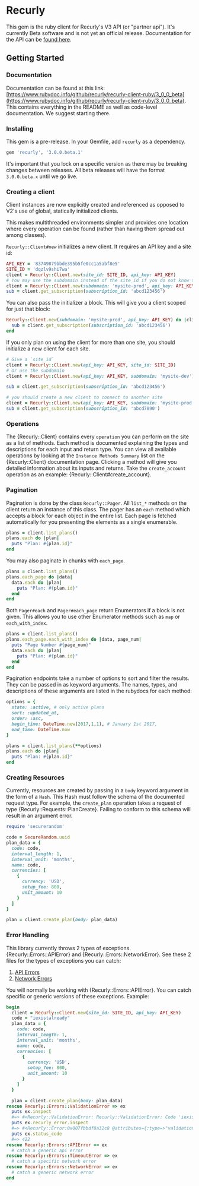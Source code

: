 # Recurly

This gem is the ruby client for Recurly's V3 API (or "partner api"). It's currently Beta software
and is not yet an official release. Documentation for the API can be [found here](https://partner-docs.recurly.com).

## Getting Started

### Documentation

Documentation can be found at this link: [https://www.rubydoc.info/github/recurly/recurly-client-ruby/3_0_0_beta](https://www.rubydoc.info/github/recurly/recurly-client-ruby/3_0_0_beta).
This contains everything in the README as well as code-level documentation. We suggest starting there.

### Installing

This gem is a pre-release. In your Gemfile, add `recurly` as a dependency.

```ruby
gem 'recurly', '3.0.0.beta.1'
```

It's important that you lock on a specific version as there may be breaking changes between releases.
All beta releases will have the format `3.0.0.beta.x` until we go live.

### Creating a client

Client instances are now explicitly created and referenced as opposed to V2's use of global, statically
initialized clients.

This makes multithreaded environments simpler and provides one location where every
operation can be found (rather than having them spread out among classes).

`Recurly::Client#new` initializes a new client. It requires an API key and a site id:

```ruby
API_KEY = '83749879bbde395b5fe0cc1a5abf8e5'
SITE_ID = 'dqzlv9shi7wa'
client = Recurly::Client.new(site_id: SITE_ID, api_key: API_KEY)
# You may use the subdomain instead of the site_id if you do not know the site_id
client = Recurly::Client.new(subdomain: 'mysite-prod', api_key: API_KEY)
sub = client.get_subscription(subscription_id: 'abcd123456')
```

You can also pass the initializer a block. This will give you a client scoped for just that block:

```ruby
Recurly::Client.new(subdomain: 'mysite-prod', api_key: API_KEY) do |client|
  sub = client.get_subscription(subscription_id: 'abcd123456')
end
```

If you only plan on using the client for more than one site, you should initialize a new client for each site.

```ruby
# Give a `site_id`
client = Recurly::Client.new(api_key: API_KEY, site_id: SITE_ID)
# Or use the subdomain
client = Recurly::Client.new(api_key: API_KEY, subdomain: 'mysite-dev') 

sub = client.get_subscription(subscription_id: 'abcd123456')

# you should create a new client to connect to another site
client = Recurly::Client.new(api_key: API_KEY, subdomain: 'mysite-prod') 
sub = client.get_subscription(subscription_id: 'abcd7890')
```

### Operations

The {Recurly::Client} contains every `operation` you can perform on the site as a list of methods. Each method is documented explaining
the types and descriptions for each input and return type. You can view all available operations by looking at the `Instance Methods Summary` list
on the {Recurly::Client} documentation page. Clicking a method will give you detailed information about its inputs and returns. Take the `create_account`
operation as an example: {Recurly::Client#create_account}.

### Pagination

Pagination is done by the class `Recurly::Pager`. All `list_*` methods on the client return an instance of this class.
The pager has an `each` method which accepts a block for each object in the entire list. Each page is fetched automatically
for you presenting the elements as a single enumerable.

```ruby
plans = client.list_plans()
plans.each do |plan|
  puts "Plan: #{plan.id}"
end
```

You may also paginate in chunks with `each_page`.

```ruby
plans = client.list_plans()
plans.each_page do |data|
  data.each do |plan|
    puts "Plan: #{plan.id}"
  end
end
```

Both `Pager#each` and `Pager#each_page` return Enumerators if a block is not given. This allows you to use other Enumerator methods
such as `map` or `each_with_index`.

```ruby
plans = client.list_plans()
plans.each_page.each_with_index do |data, page_num|
  puts "Page Number #{page_num}"
  data.each do |plan|
    puts "Plan: #{plan.id}"
  end
end
```

Pagination endpoints take a number of options to sort and filter the results. They can be passed in as keyword arguments.
The names, types, and descriptions of these arguments are listed in the rubydocs for each method:

```ruby
options = {
  state: :active, # only active plans
  sort: :updated_at,
  order: :asc,
  begin_time: DateTime.new(2017,1,1), # January 1st 2017,
  end_time: DateTime.now
}

plans = client.list_plans(**options)
plans.each do |plan|
  puts "Plan: #{plan.id}"
end
```

### Creating Resources

Currently, resources are created by passing in a `body` keyword argument in the form of a `Hash`.
This Hash must follow the schema of the documented request type. For example, the `create_plan` operation
takes a request of type {Recurly::Requests::PlanCreate}. Failing to conform to this schema will result in an argument
error.

```ruby
require 'securerandom'

code = SecureRandom.uuid
plan_data = {
  code: code,
  interval_length: 1,
  interval_unit: 'months',
  name: code,
  currencies: [
    {
      currency: 'USD',
      setup_fee: 800,
      unit_amount: 10
    }
  ]
}

plan = client.create_plan(body: plan_data)
```

### Error Handling

This library currently throws 2 types of exceptions. {Recurly::Errors::APIError} and {Recurly::Errors::NetworkError}. See these 2 files for the types of exceptions you can catch:

1. [API Errors](./lib/recurly/errors/api_errors.rb)
2. [Network Errors](./lib/recurly/errors/network_errors.rb)

You will normally be working with {Recurly::Errors::APIError}. You can catch specific or generic versions of these exceptions. Example:

```ruby
begin
  client = Recurly::Client.new(site_id: SITE_ID, api_key: API_KEY)
  code = "iexistalready"
  plan_data = {
    code: code,
    interval_length: 1,
    interval_unit: 'months',
    name: code,
    currencies: [
      {
        currency: 'USD',
        setup_fee: 800,
        unit_amount: 10
      }
    ]
  }

  plan = client.create_plan(body: plan_data)
rescue Recurly::Errors::ValidationError => ex
  puts ex.inspect
  #=> #<Recurly::ValidationError: Recurly::ValidationError: Code 'iexistalready' already exists>
  puts ex.recurly_error.inspect
  #=> #<Recurly::Error:0x007fbbdf8a32c8 @attributes={:type=>"validation", :message=>"Code 'iexistalready' already exists", :params=>[{"param"=>"code", "message"=>"'iexistalready' already exists"}]}>
  puts ex.status_code
  #=> 422
rescue Recurly::Errors::APIError => ex
  # catch a generic api error
rescue Recurly::Errors::TimeoutError => ex
  # catch a specific network error
rescue Recurly::Errors::NetworkError => ex
  # catch a generic network error
end
```
